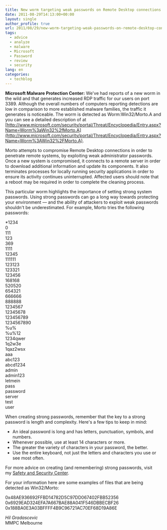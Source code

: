 ```yaml
---
title: New worm targeting weak passwords on Remote Desktop connections (port 3389)
date: 2011-08-29T14:13:00+00:00
layout: single
author_profile: true
url: 2011/08/29/new-worm-targeting-weak-passwords-on-remote-desktop-connections-port-3389/
tags:
  - advice
  - analyze
  - malware
  - Microsoft
  - Password
  - review
  - security
lang: en
categories: 
  - techblog
---
```

**Microsoft Malware Protection Center:** We've had reports of a new worm in the wild and that generates increased RDP traffic for our users on port 3389. Although the overall numbers of computers reporting detections are low in comparison to more established malware families, the traffic it generates is noticeable. The worm is detected as Worm:Win32/Morto.A and you can see a detailed description of at [http://www.microsoft.com/security/portal/Threat/Encyclopedia/Entry.aspx?Name=Worm%3aWin32%2fMorto.A](http://www.microsoft.com/security/portal/Threat/Encyclopedia/Entry.aspx?Name=Worm%3AWin32%2FMorto.A).
  
Morto attempts to compromise Remote Desktop connections in order to penetrate remote systems, by exploiting weak administrator passwords. Once a new system is compromised, it connects to a remote server in order to download additional information and update its components. It also terminates processes for locally running security applications in order to ensure its activity continues uninterrupted. Affected users should note that a reboot may be required in order to complete the cleaning process.

This particular worm highlights the importance of setting strong system passwords. Using strong passwords can go a long way towards protecting your environment — and the ability of attackers to exploit weak passwords shouldn't be underestimated. For example, Morto tries the following passwords:

*1234 \
0 \
111 \
123 \
369 \
1111 \
12345 \
111111 \
123123 \
123321 \
123456 \
168168 \
520520 \
654321 \
666666 \
888888 \
1234567 \
12345678 \
123456789 \
1234567890 \
%u% \
%u%12 \
1234qwer \
1q2w3e \
1qaz2wsx \
aaa \
abc123 \
abcd1234 \
admin \
admin123 \
letmein \
pass \
password \
server \
test \
user

When creating strong passwords, remember that the key to a strong password is length and complexity. Here's a few tips to keep in mind:

  
*   An ideal password is long and has letters, punctuation, symbols, and numbers.
*   Whenever possible, use at least 14 characters or more.
*   The greater the variety of characters in your password, the better.
*   Use the entire keyboard, not just the letters and characters you use or see most often.
  
For more advice on creating (and remembering) strong passwords, visit my [Safety and Security Center](/en/knowledge-base/security/passwords).

For your information here are some examples of files that are being detected as Win32/Morto:
  
0x48AE936692FFBD14782D5C97DD067402FBB52356\
0x6929EAD324EFA7A667BAE88A041F546DBBECBF26\
0x188BA0E3A03BFFFF4B9C96721AC70EF68D19A86E

_Hil Gradascevic_\
MMPC Melbourne
